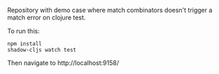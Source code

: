 Repository with demo case where match combinators doesn't trigger a match error on clojure test.

To run this:

```
npm install
shadow-cljs watch test
```

Then navigate to http://localhost:9158/
